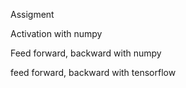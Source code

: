Assigment

Activation with numpy

Feed forward, backward with numpy

feed forward, backward with tensorflow
